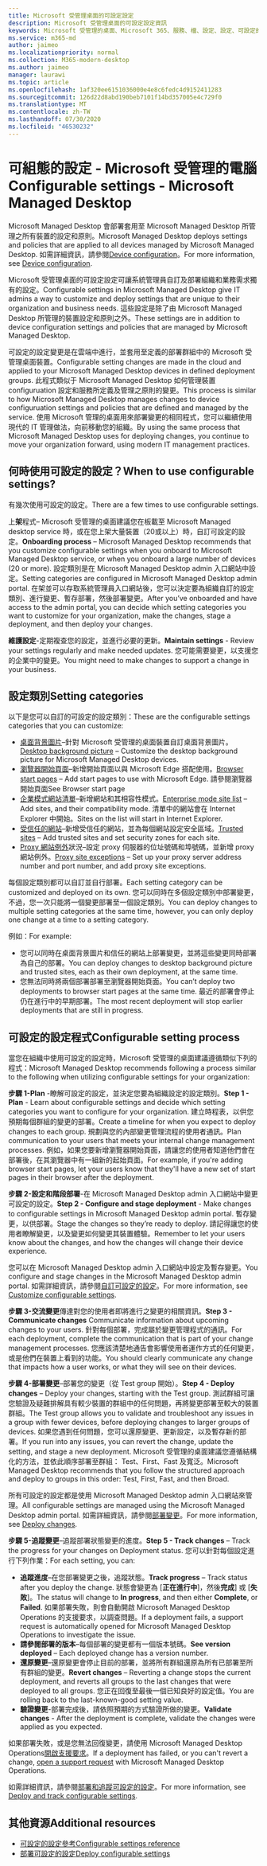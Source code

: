 ```yaml
---
title: Microsoft 受管理桌面的可設定設定
description: Microsoft 受管理桌面的可設定設定資訊
keywords: Microsoft 受管理的桌面、Microsoft 365、服務、檔、設定、設定、可設定的設定
ms.service: m365-md
author: jaimeo
ms.localizationpriority: normal
ms.collection: M365-modern-desktop
ms.author: jaimeo
manager: laurawi
ms.topic: article
ms.openlocfilehash: 1af320ee6151036000e4e8c6fedc4d9152411283
ms.sourcegitcommit: 126d22d8abd190beb7101f14bd357005e4c729f0
ms.translationtype: MT
ms.contentlocale: zh-TW
ms.lasthandoff: 07/30/2020
ms.locfileid: "46530232"
---
```

# <a name="configurable-settings---microsoft-managed-desktop"></a><span data-ttu-id="947c3-104">可組態的設定 - Microsoft 受管理的電腦</span><span class="sxs-lookup"><span data-stu-id="947c3-104">Configurable settings - Microsoft Managed Desktop</span></span>

<span data-ttu-id="947c3-105">Microsoft Managed Desktop 會部署套用至 Microsoft Managed Desktop 所管理之所有裝置的設定和原則。</span><span class="sxs-lookup"><span data-stu-id="947c3-105">Microsoft Managed Desktop deploys settings and policies that are applied to all devices managed by Microsoft Managed Desktop.</span></span> <span data-ttu-id="947c3-106">如需詳細資訊，請參閱[Device configuration](../service-description/device-policies.md)。</span><span class="sxs-lookup"><span data-stu-id="947c3-106">For more information, see [Device configuration](../service-description/device-policies.md).</span></span>

<span data-ttu-id="947c3-107">Microsoft 受管理桌面的可設定設定可讓系統管理員自訂及部署組織和業務需求獨有的設定。</span><span class="sxs-lookup"><span data-stu-id="947c3-107">Configurable settings in Microsoft Managed Desktop give IT admins a way to customize and deploy settings that are unique to their organization and business needs.</span></span> <span data-ttu-id="947c3-108">這些設定是除了由 Microsoft Managed Desktop 所管理的裝置設定和原則之外。</span><span class="sxs-lookup"><span data-stu-id="947c3-108">These settings are in addition to device configuration settings and policies that are managed by Microsoft Managed Desktop.</span></span>  

<span data-ttu-id="947c3-109">可設定的設定變更是在雲端中進行，並套用至定義的部署群組中的 Microsoft 受管理桌面裝置。</span><span class="sxs-lookup"><span data-stu-id="947c3-109">Configurable setting changes are made in the cloud and applied to your Microsoft Managed Desktop devices in defined deployment groups.</span></span> <span data-ttu-id="947c3-110">此程式類似于 Microsoft Managed Desktop 如何管理裝置 configuruation 設定和服務所定義及管理之原則的變更。</span><span class="sxs-lookup"><span data-stu-id="947c3-110">This process is similar to how Microsoft Managed Desktop manages changes to device configuruation settings and policies that are defined and managed by the service.</span></span> <span data-ttu-id="947c3-111">使用 Microsoft 管理的桌面用來部署變更的相同程式，您可以繼續使用現代的 IT 管理做法，向前移動您的組織。</span><span class="sxs-lookup"><span data-stu-id="947c3-111">By using the same process that Microsoft Managed Desktop uses for deploying changes, you continue to move your organization forward, using modern IT management practices.</span></span>

## <a name="when-to-use-configurable-settings"></a><span data-ttu-id="947c3-112">何時使用可設定的設定？</span><span class="sxs-lookup"><span data-stu-id="947c3-112">When to use configurable settings?</span></span>

<span data-ttu-id="947c3-113">有幾次使用可設定的設定。</span><span class="sxs-lookup"><span data-stu-id="947c3-113">There are a few times to use configurable settings.</span></span> 

<span data-ttu-id="947c3-114">上**架**程式– Microsoft 受管理的桌面建議您在板載至 Microsoft Managed desktop service 時，或在您上架大量裝置（20或以上）時，自訂可設定的設定。</span><span class="sxs-lookup"><span data-stu-id="947c3-114">**Onboarding process** – Microsoft Managed Desktop recommends that you customize configurable settings when you onboard to Microsoft Managed Desktop service, or when you onboard a large number of devices (20 or more).</span></span> <span data-ttu-id="947c3-115">設定類別是在 Microsoft Managed Desktop admin 入口網站中設定。</span><span class="sxs-lookup"><span data-stu-id="947c3-115">Setting categories are configured in Microsoft Managed Desktop admin portal.</span></span> <span data-ttu-id="947c3-116">在架並可以存取系統管理員入口網站後，您可以決定要為組織自訂的設定類別、進行變更、暫存部署，然後部署變更。</span><span class="sxs-lookup"><span data-stu-id="947c3-116">After you’ve onboarded and have access to the admin portal, you can decide which setting categories you want to customize for your organization, make the changes, stage a deployment, and then deploy your changes.</span></span>

<span data-ttu-id="947c3-117">**維護設定**-定期複查您的設定，並進行必要的更新。</span><span class="sxs-lookup"><span data-stu-id="947c3-117">**Maintain settings** - Review your settings regularly and make needed updates.</span></span> <span data-ttu-id="947c3-118">您可能需要變更，以支援您的企業中的變更。</span><span class="sxs-lookup"><span data-stu-id="947c3-118">You might need to make changes to support a change in your business.</span></span>   

## <a name="setting-categories"></a><span data-ttu-id="947c3-119">設定類別</span><span class="sxs-lookup"><span data-stu-id="947c3-119">Setting categories</span></span>

<span data-ttu-id="947c3-120">以下是您可以自訂的可設定的設定類別：</span><span class="sxs-lookup"><span data-stu-id="947c3-120">These are the configurable settings categories that you can customize:</span></span>
- <span data-ttu-id="947c3-121">[桌面背景圖片](config-setting-ref.md#desktop-background-picture)–針對 Microsoft 受管理的桌面裝置自訂桌面背景圖片。</span><span class="sxs-lookup"><span data-stu-id="947c3-121">[Desktop background picture](config-setting-ref.md#desktop-background-picture) – Customize the desktop background picture for Microsoft Managed Desktop devices.</span></span> 
- <span data-ttu-id="947c3-122">[瀏覽器開始頁面](config-setting-ref.md#browser-start-pages)–新增開始頁面以與 Microsoft Edge 搭配使用。</span><span class="sxs-lookup"><span data-stu-id="947c3-122">[Browser start pages](config-setting-ref.md#browser-start-pages) – Add start pages to use with Microsoft Edge.</span></span> <span data-ttu-id="947c3-123">請參閱瀏覽器開始頁面</span><span class="sxs-lookup"><span data-stu-id="947c3-123">See Browser start page</span></span>
- <span data-ttu-id="947c3-124">[企業模式網站清單](config-setting-ref.md#enterprise-mode-site-list-location)–新增網站和其相容性模式。</span><span class="sxs-lookup"><span data-stu-id="947c3-124">[Enterprise mode site list](config-setting-ref.md#enterprise-mode-site-list-location) – Add sites, and their compatibility mode.</span></span> <span data-ttu-id="947c3-125">清單中的網站會在 Internet Explorer 中開始。</span><span class="sxs-lookup"><span data-stu-id="947c3-125">Sites on the list will start in Internet Explorer.</span></span> 
- <span data-ttu-id="947c3-126">[受信任的網站](config-setting-ref.md#trusted-sites)–新增受信任的網站，並為每個網站設定安全區域。</span><span class="sxs-lookup"><span data-stu-id="947c3-126">[Trusted sites](config-setting-ref.md#trusted-sites) – Add trusted sites and set security zones for each site.</span></span> 
- <span data-ttu-id="947c3-127">[Proxy 網站例外](config-setting-ref.md#proxy)狀況–設定 proxy 伺服器的位址號碼和埠號碼，並新增 proxy 網站例外。</span><span class="sxs-lookup"><span data-stu-id="947c3-127">[Proxy site exceptions](config-setting-ref.md#proxy) – Set up your proxy server address number and port number, and add proxy site exceptions.</span></span>

<span data-ttu-id="947c3-128">每個設定類別都可以自訂並自行部署。</span><span class="sxs-lookup"><span data-stu-id="947c3-128">Each setting category can be customized and deployed on its own.</span></span> <span data-ttu-id="947c3-129">您可以同時在多個設定類別中部署變更，不過，您一次只能將一個變更部署至一個設定類別。</span><span class="sxs-lookup"><span data-stu-id="947c3-129">You can deploy changes to multiple setting categories at the same time, however, you can only deploy one change at a time to a setting category.</span></span>

<span data-ttu-id="947c3-130">例如：</span><span class="sxs-lookup"><span data-stu-id="947c3-130">For example:</span></span>
- <span data-ttu-id="947c3-131">您可以同時在桌面背景圖片和信任的網站上部署變更，並將這些變更同時部署為自己的部署。</span><span class="sxs-lookup"><span data-stu-id="947c3-131">You can deploy changes to desktop background picture and trusted sites, each as their own deployment, at the same time.</span></span> 
- <span data-ttu-id="947c3-132">您無法同時將兩個部署部署至瀏覽器開始頁面。</span><span class="sxs-lookup"><span data-stu-id="947c3-132">You can’t deploy two deployments to browser start pages at the same time.</span></span> <span data-ttu-id="947c3-133">最近的部署會停止仍在進行中的早期部署。</span><span class="sxs-lookup"><span data-stu-id="947c3-133">The most recent deployment will stop earlier deployments that are still in progress.</span></span>

## <a name="configurable-setting-process"></a><span data-ttu-id="947c3-134">可設定的設定程式</span><span class="sxs-lookup"><span data-stu-id="947c3-134">Configurable setting process</span></span>

<span data-ttu-id="947c3-135">當您在組織中使用可設定的設定時，Microsoft 受管理的桌面建議遵循類似下列的程式：</span><span class="sxs-lookup"><span data-stu-id="947c3-135">Microsoft Managed Desktop recommends following a process similar to the following when utilizing configurable settings for your organization:</span></span>

<span data-ttu-id="947c3-136">**步驟 1-Plan** -瞭解可設定的設定，並決定您要為組織設定的設定類別。</span><span class="sxs-lookup"><span data-stu-id="947c3-136">**Step 1 - Plan** - Learn about configurable settings and decide which setting categories you want to configure for your organization.</span></span> <span data-ttu-id="947c3-137">建立時程表，以供您預期每個群組的變更的部署。</span><span class="sxs-lookup"><span data-stu-id="947c3-137">Create a timeline for when you expect to deploy changes to each group.</span></span> <span data-ttu-id="947c3-138">規劃與您的內部變更管理流程的使用者通訊。</span><span class="sxs-lookup"><span data-stu-id="947c3-138">Plan communication to your users that meets your internal change management processes.</span></span> <span data-ttu-id="947c3-139">例如，如果您要新增瀏覽器開始頁面，請讓您的使用者知道他們會在部署後，在其瀏覽器中有一組新的起始頁面。</span><span class="sxs-lookup"><span data-stu-id="947c3-139">For example, if you're adding browser start pages, let your users know that they'll have a new set of start pages in their browser after the deployment.</span></span>  

<span data-ttu-id="947c3-140">**步驟 2-設定和階段部署**-在 Microsoft Managed Desktop admin 入口網站中變更可設定的設定。</span><span class="sxs-lookup"><span data-stu-id="947c3-140">**Step 2 - Configure and stage deployment** - Make changes to configurable settings in Microsoft Managed Desktop admin portal.</span></span> <span data-ttu-id="947c3-141">暫存變更，以供部署。</span><span class="sxs-lookup"><span data-stu-id="947c3-141">Stage the changes so they’re ready to deploy.</span></span> <span data-ttu-id="947c3-142">請記得讓您的使用者瞭解變更，以及變更如何變更其裝置體驗。</span><span class="sxs-lookup"><span data-stu-id="947c3-142">Remember to let your users know about the changes, and how the changes will change their device experience.</span></span>   

<span data-ttu-id="947c3-143">您可以在 Microsoft Managed Desktop admin 入口網站中設定及暫存變更。</span><span class="sxs-lookup"><span data-stu-id="947c3-143">You configure and stage changes in the Microsoft Managed Desktop admin portal.</span></span> <span data-ttu-id="947c3-144">如需詳細資訊，請參閱[自訂可設定的設定](config-setting-ref.md)。</span><span class="sxs-lookup"><span data-stu-id="947c3-144">For more information, see [Customize configurable settings](config-setting-ref.md).</span></span> 

<span data-ttu-id="947c3-145">**步驟 3-交流變更**傳達對您的使用者即將進行之變更的相關資訊。</span><span class="sxs-lookup"><span data-stu-id="947c3-145">**Step 3 - Communicate changes** Communicate information about upcoming changes to your users.</span></span> <span data-ttu-id="947c3-146">針對每個部署，完成屬於變更管理程式的通訊。</span><span class="sxs-lookup"><span data-stu-id="947c3-146">For each deployment, complete the communication that is part of your change management processes.</span></span> <span data-ttu-id="947c3-147">您應該清楚地通告會影響使用者運作方式的任何變更，或是他們在裝置上看到的功能。</span><span class="sxs-lookup"><span data-stu-id="947c3-147">You should clearly communicate any change that impacts how a user works, or what they will see on their devices.</span></span>

<span data-ttu-id="947c3-148">**步驟 4-部署變更**–部署您的變更（從 Test group 開始）。</span><span class="sxs-lookup"><span data-stu-id="947c3-148">**Step 4 - Deploy changes** – Deploy your changes, starting with the Test group.</span></span> <span data-ttu-id="947c3-149">測試群組可讓您驗證及疑難排解具有較少裝置的群組中的任何問題，再將變更部署至較大的裝置群組。</span><span class="sxs-lookup"><span data-stu-id="947c3-149">The Test group allows you to validate and troubleshoot any issues in a group with fewer devices, before deploying changes to larger groups of devices.</span></span> <span data-ttu-id="947c3-150">如果您遇到任何問題，您可以還原變更、更新設定，以及暫存新的部署。</span><span class="sxs-lookup"><span data-stu-id="947c3-150">If you run into any issues, you can revert the change, update the setting, and stage a new deployment.</span></span> <span data-ttu-id="947c3-151">Microsoft 受管理的桌面建議您遵循結構化的方法，並依此順序部署至群組： Test、First、Fast 及寬泛。</span><span class="sxs-lookup"><span data-stu-id="947c3-151">Microsoft Managed Desktop recommends that you follow the structured approach and deploy to groups in this order: Test, First, Fast, and then Broad.</span></span>   

<span data-ttu-id="947c3-152">所有可設定的設定都是使用 Microsoft Managed Desktop admin 入口網站來管理。</span><span class="sxs-lookup"><span data-stu-id="947c3-152">All configurable settings are managed using the Microsoft Managed Desktop admin portal.</span></span> <span data-ttu-id="947c3-153">如需詳細資訊，請參閱[部署變更](config-setting-deploy.md)。</span><span class="sxs-lookup"><span data-stu-id="947c3-153">For more information, see [Deploy changes](config-setting-deploy.md).</span></span> 

<span data-ttu-id="947c3-154">**步驟 5-追蹤變更**–追蹤部署狀態變更的進度。</span><span class="sxs-lookup"><span data-stu-id="947c3-154">**Step 5 - Track changes** – Track the progress for your changes on Deployment status.</span></span> <span data-ttu-id="947c3-155">您可以針對每個設定進行下列作業：</span><span class="sxs-lookup"><span data-stu-id="947c3-155">For each setting, you can:</span></span>
- <span data-ttu-id="947c3-156">**追蹤進度**–在您部署變更之後，追蹤狀態。</span><span class="sxs-lookup"><span data-stu-id="947c3-156">**Track progress** – Track status after you deploy the change.</span></span> <span data-ttu-id="947c3-157">狀態會變更為 [**正在進行中**]，然後**完成**] 或 [**失敗**]。</span><span class="sxs-lookup"><span data-stu-id="947c3-157">The status will change to **In progress**, and then either **Complete**, or **Failed**.</span></span> <span data-ttu-id="947c3-158">如果部署失敗，則會自動開啟 Microsoft Managed Desktop Operations 的支援要求，以調查問題。</span><span class="sxs-lookup"><span data-stu-id="947c3-158">If a deployment fails, a support request is automatically opened for Microsoft Managed Desktop Operations to investigate the issue.</span></span>  
- <span data-ttu-id="947c3-159">**請參閱部署的版本**–每個部署的變更都有一個版本號碼。</span><span class="sxs-lookup"><span data-stu-id="947c3-159">**See version deployed** – Each deployed change has a version number.</span></span>
- <span data-ttu-id="947c3-160">**還原變更**–還原變更會停止目前的部署，並將所有群組還原為所有已部署至所有群組的變更。</span><span class="sxs-lookup"><span data-stu-id="947c3-160">**Revert changes** – Reverting a change stops the current deployment, and reverts all groups to the last changes that were deployed to all groups.</span></span> <span data-ttu-id="947c3-161">您正在回復至最後一個已知良好的設定值。</span><span class="sxs-lookup"><span data-stu-id="947c3-161">You are rolling back to the last-known-good setting value.</span></span>
- <span data-ttu-id="947c3-162">**驗證變更**-部署完成後，請依照預期的方式驗證所做的變更。</span><span class="sxs-lookup"><span data-stu-id="947c3-162">**Validate changes** - After the deployment is complete, validate the changes were applied as you expected.</span></span>  

<span data-ttu-id="947c3-163">如果部署失敗，或是您無法回復變更，請使用 Microsoft Managed Desktop Operations[開啟支援要求](admin-support.md)。</span><span class="sxs-lookup"><span data-stu-id="947c3-163">If a deployment has failed, or you can't revert a change, [open a support request](admin-support.md) with Microsoft Managed Desktop Operations.</span></span> 

<span data-ttu-id="947c3-164">如需詳細資訊，請參閱[部署和追蹤可設定的設定](config-setting-deploy.md)。</span><span class="sxs-lookup"><span data-stu-id="947c3-164">For more information, see [Deploy and track configurable settings](config-setting-deploy.md).</span></span>

## <a name="additional-resources"></a><span data-ttu-id="947c3-165">其他資源</span><span class="sxs-lookup"><span data-stu-id="947c3-165">Additional resources</span></span>
- [<span data-ttu-id="947c3-166">可設定的設定參考</span><span class="sxs-lookup"><span data-stu-id="947c3-166">Configurable settings reference</span></span>](config-setting-ref.md) 
- [<span data-ttu-id="947c3-167">部署可設定的設定</span><span class="sxs-lookup"><span data-stu-id="947c3-167">Deploy configurable settings</span></span>](config-setting-deploy.md) 
